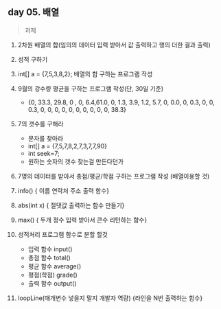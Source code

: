 ## day 05. 배열
> 과제
1. 2차원 배열의 합(임의의 데이터 입력 받아서 값 출력하고 행의 더한 결과 출력)
2. 성적 구하기
3. int[] a = {7,5,3,8,2}; 배열의 합 구하는 프로그램 작성
4. 9월의 강수량 평균을 구하는 프로그램 작성(단, 30일 기준)
    - {0, 33.3, 29.8, 0 , 0, 6.4,61.0, 0, 1.3, 3.9, 1.2, 5.7, 0, 0.0, 0, 0.3, 0, 0, 0.3, 0, 0, 0, 0, 0, 0, 0, 0, 0, 0, 38.3}
​
5. 7의 갯수를 구해라
    - 문자를 찾아라
    - int[] a = {7,5,7,8,2,7,3,7,7,90}
    - int seek=7;
    - 원하는 숫자의 갯수 찾는걸 만든다던가

6. 7명의 데이터를 받아서 총점/평균/학점 구하는 프로그램 작성 (배열이용할 것)
7. info() { 이름 연락처 주소 출력 함수}
8. abs(int x) { 절댓값 출력하는 함수 만들기}
9. max() { 두개 정수 입력 받아서 큰수 리턴하는 함수}
10. 성적처리 프로그램 함수로 분할 할것
    - 입력 함수 input()
    - 총점 함수 total()
    - 평균 함수 average()
    - 평점(학점) grade()
    - 출력 함수 output()

11. loopLine(매개변수 넣을지 말지 개발자 역량) {라인을 N번 출력하는 함수}
